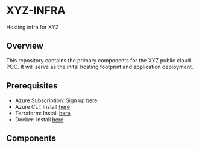 # XYZ-INFRA
Hosting infra for XYZ

## Overview

This repository contains the primary components for the XYZ public cloud POC. It will serve as the inital hosting footprint and application deployment. 

## Prerequisites 
- Azure Subscription: Sign up [here](https://azure.microsoft.com/en-us/free/search/?ef_id=_k_CjwKCAjwyqWkBhBMEiwAp2yUFkfcZdiUYoQZTwCBPdQnxxcolk5jolBbTYyJf2qoCrvp9DnhZFoHZRoCe-AQAvD_BwE_k_&OCID=AIDcmmfq865whp_SEM__k_CjwKCAjwyqWkBhBMEiwAp2yUFkfcZdiUYoQZTwCBPdQnxxcolk5jolBbTYyJf2qoCrvp9DnhZFoHZRoCe-AQAvD_BwE_k_&gad=1&gclid=CjwKCAjwyqWkBhBMEiwAp2yUFkfcZdiUYoQZTwCBPdQnxxcolk5jolBbTYyJf2qoCrvp9DnhZFoHZRoCe-AQAvD_BwE)
- Azure CLI: Install [here](https://learn.microsoft.com/en-us/cli/azure/install-azure-cli)
- Terraform: Install [here](https://developer.hashicorp.com/terraform/downloads)
- Docker: Install [here](https://docs.docker.com/engine/install/)
## Components

